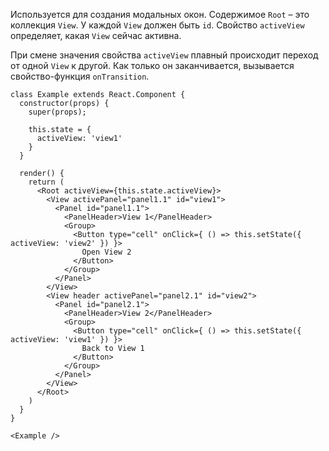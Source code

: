 Используется для создания модальных окон. Содержимое `Root` – это коллекция `View`. У каждой `View` должен быть `id`.
Свойство `activeView` определяет, какая `View` сейчас активна.

При смене значения свойства `activeView` плавный происходит переход от одной `View` к другой.
Как только он заканчивается, вызывается свойство-функция `onTransition`.

```
class Example extends React.Component {
  constructor(props) {
    super(props);

    this.state = {
      activeView: 'view1'
    }
  }

  render() {
    return (
      <Root activeView={this.state.activeView}>
        <View activePanel="panel1.1" id="view1">
          <Panel id="panel1.1">
            <PanelHeader>View 1</PanelHeader>
            <Group>
              <Button type="cell" onClick={ () => this.setState({ activeView: 'view2' }) }>
                Open View 2
              </Button>
            </Group>
          </Panel>
        </View>
        <View header activePanel="panel2.1" id="view2">
          <Panel id="panel2.1">
            <PanelHeader>View 2</PanelHeader>
            <Group>
              <Button type="cell" onClick={ () => this.setState({ activeView: 'view1' }) }>
                Back to View 1
              </Button>
            </Group>
          </Panel>
        </View>
      </Root>
    )
  }
}

<Example />
```
